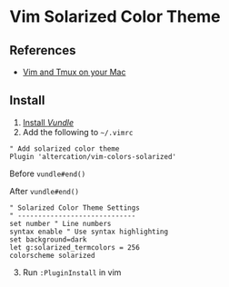 Vim Solarized Color Theme
==========================

References
-----------
* [Vim and Tmux on your Mac](http://fideloper.com/mac-vim-tmux)

Install
-------
1. [Install *Vundle*](https://github.com/brandyn1bennett/documentation/blob/master/terminal/vundle.md)
2. Add the following to `~/.vimrc`

```VimL
" Add solarized color theme
Plugin 'altercation/vim-colors-solarized'
```
Before `vundle#end()`

After `vundle#end()`
```VimL
" Solarized Color Theme Settings
" -----------------------------
set number " Line numbers
syntax enable " Use syntax highlighting
set background=dark
let g:solarized_termcolors = 256  
colorscheme solarized
```

3. Run `:PluginInstall` in vim
